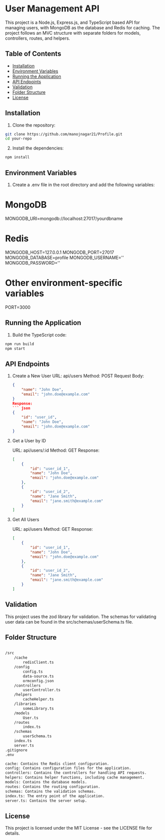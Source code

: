 # User Management API

This project is a Node.js, Express.js, and TypeScript based API for managing users, with MongoDB as the database and Redis for caching. The project follows an MVC structure with separate folders for models, controllers, routes, and helpers.

## Table of Contents

- [Installation](#installation)
- [Environment Variables](#environment-variables)
- [Running the Application](#running-the-application)
- [API Endpoints](#api-endpoints)
- [Validation](#validation)
- [Folder Structure](#folder-structure)
- [License](#license)

## Installation

1. Clone the repository:

```bash
git clone https://github.com/manojnagar21/Profile.git
cd your-repo

```
2. Install the dependencies:

```bash
npm install

```

## Environment Variables

1. Create a .env file in the root directory and add the following variables:

# MongoDB
MONGODB_URI=mongodb://localhost:27017/yourdbname

# Redis
MONGODB_HOST=127.0.0.1
MONGODB_PORT=27017
MONGODB_DATABASE=profile
MONGODB_USERNAME=''
MONGODB_PASSWORD=''

# Other environment-specific variables
PORT=3000

## Running the Application

1. Build the TypeScript code:

```bash
npm run build
npm start
```

## API Endpoints

1. Create a New User
    URL: api/users
    Method: POST
    Request Body:
    ``` json
    {
        "name": "John Doe",
        "email": "john.doe@example.com"
    }
    Response:
    ``` json
    {
        "id": "user_id",
        "name": "John Doe",
        "email": "john.doe@example.com"
    }

2. Get a User by ID

    URL: api/users/:id
    Method: GET
    Response:
    ```json
    [
        {
            "id": "user_id_1",
            "name": "John Doe",
            "email": "john.doe@example.com"
        },
        {
            "id": "user_id_2",
            "name": "Jane Smith",
            "email": "jane.smith@example.com"
        }
    ]

3. Get All Users

    URL: api/users
    Method: GET
    Response:
    ```json
    [
        {
            "id": "user_id_1",
            "name": "John Doe",
            "email": "john.doe@example.com"
        },
        {
            "id": "user_id_2",
            "name": "Jane Smith",
            "email": "jane.smith@example.com"
        }
    ]

## Validation

This project uses the zod library for validation. The schemas for validating user data can be found in the src/schemas/userSchema.ts file.

## Folder Structure

```bash

/src
    /cache
        redisClient.ts
    /config
        config.ts
        data-source.ts
        ormconfig.json
    /controllers
        userController.ts
    /helpers
        cacheHelper.ts
    /libraries
        someLibrary.ts
    /models
        User.ts
    /routes
        index.ts
    /schemas
        userSchema.ts
    index.ts
    server.ts
.gitignore
.env

cache: Contains the Redis client configuration.
config: Contains configuration files for the application.
controllers: Contains the controllers for handling API requests.
helpers: Contains helper functions, including cache management.
models: Contains the database models.
routes: Contains the routing configuration.
schemas: Contains the validation schemas.
index.ts: The entry point of the application.
server.ts: Contains the server setup.
```

## License

This project is licensed under the MIT License - see the LICENSE file for details.